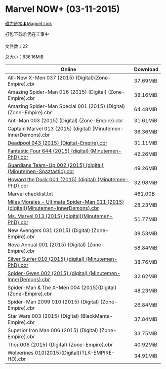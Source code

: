 # Marvel NOW+ (03-11-2015)

[磁力链接⬇Magnet Link](magnet:?xt=urn:btih:57bffd453ca7d27374b45f3e48f697f9dcf8f81c&dn=Marvel%20NOW%2B%20%2803-11-2015%29)

打包下载📦仍在工事中

文件数：22

总大小：836.16MiB

Online | Download
--- | ---
All-New X-Men 037 (2015) (Digital)(Zone-Empire).cbr | 37.69MiB
Amazing Spider-Man 016 (2015) (Digital) (Zone-Empire).cbr | 38.16MiB
Amazing Spider-Man Special 001 (2015) (Digital) (Zone-Empire).cbr | 64.48MiB
Ant-Man 003 (2015) (Digital) (Zone-Empire).cbr | 31.61MiB
Captain Marvel 013 (2015) (digital) (Minutemen-InnerDemons).cbr | 36.36MiB
[Deadpool 043 (2015) (Digital-Empire).cbr](https://github.com/alicewish/markdown/blob/master/comic/Deadpool-043-2015-Digital-Empire-cbr.md) | 31.11MiB
[Fantastic Four 644 (2015) (digital) (Minutemen-PhD).cbr](https://github.com/alicewish/markdown/blob/master/comic/Fantastic-Four-644-2015-digital-Minutemen-PhD-cbr.md) | 42.26MiB
[Guardians Team-Up 002 (2015) (digital) (Minutemen-Spaztastic).cbr](https://github.com/alicewish/markdown/blob/master/comic/Guardians-Team-Up-002-2015-digital-Minutemen-Spaztastic-cbr.md) | 49.26MiB
[Howard the Duck 001 (2015) (digital) (Minutemen-PhD).cbr](https://github.com/alicewish/markdown/blob/master/comic/Howard-Duck-001-2015-digital-Minutemen-PhD-cbr.md) | 32.98MiB
Marvel checklist.txt | 461.00B
[Miles Morales - Ultimate Spider-Man 011 (2015) (digital)(Minutemen-InnerDemons).cbr](https://github.com/alicewish/markdown/blob/master/comic/Miles-Morales-Ultimate-Spider-Man-011-2015-digital-Minutemen-InnerDemons-cbr.md) | 28.23MiB
[Ms. Marvel 013 (2015) (digital)(Minutemen-PhD).cbr](https://github.com/alicewish/markdown/blob/master/comic/Ms-Marvel-013-2015-digital-Minutemen-PhD-cbr.md) | 51.77MiB
New Avengers 031 (2015) (Digital) (Zone-Empire).cbr | 39.53MiB
Nova Annual 001 (2015) (Digital) (Zone-Empire).cbr | 58.84MiB
[Silver Surfer 010 (2015) (digital) (Minutemen-PhD).cbr](https://github.com/alicewish/markdown/blob/master/comic/Silver-Surfer-010-2015-digital-Minutemen-PhD-cbr.md) | 38.76MiB
[Spider-Gwen 002 (2015) (digital) (Minutemen-InnerDemons).cbr](https://github.com/alicewish/markdown/blob/master/comic/Spider-Gwen-002-2015-digital-Minutemen-InnerDemons-cbr.md) | 32.62MiB
Spider-Man & The X-Men 004 (2015)(Digital) (Zone-Empire).cbr | 48.23MiB
Spider-Man 2099 010 (2015) (Digital) (Zone-Empire).cbr | 26.84MiB
Star Wars 003 (2015) (Digital) (BlackManta-Empire).cbr | 37.84MiB
Superior Iron Man 006 (2015) (Digital) (Zone-Empire).cbr | 33.75MiB
Thor 006 (2015) (Digital) (Zone-Empire).cbr | 40.92MiB
Wolverines 010(2015)(Digital)(TLK-EMPIRE-HD).cbr | 34.91MiB